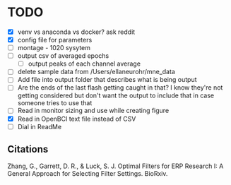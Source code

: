 # **TODO**
- [x] venv vs anaconda vs docker? ask reddit
- [x] config file for parameters
- [ ] montage - 1020 sysytem
- [ ] output csv of averaged epochs
  - [ ] output peaks of each channel average
- [ ] delete sample data from /Users/ellaneurohr/mne_data
- [ ] Add file into output folder that describes what is being output
- [ ] Are the ends of the last flash getting caught in that? I know they're not getting considered but don't want the output to include that in case someone tries to use that
- [ ] Read in monitor sizing and use while creating figure
- [X] Read in OpenBCI text file instead of CSV
- [ ] Dial in ReadMe

## **Citations**
Zhang, G., Garrett, D. R., & Luck, S. J. Optimal Filters for ERP Research I: A General Approach for Selecting Filter Settings. BioRxiv.

